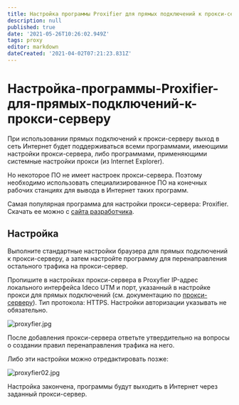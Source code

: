 ```yaml
---
title: Настройка программы Proxifier для прямых подключений к прокси-серверу
description: null
published: true
date: '2021-05-26T10:26:02.949Z'
tags: proxy
editor: markdown
dateCreated: '2021-04-02T07:21:23.831Z'
---
```


# Настройка-программы-Proxifier-для-прямых-подключений-к-прокси-серверу

При использовании прямых подключений к прокси-серверу выход в сеть Интернет будет поддерживаться всеми программами, имеющими настройки прокси-сервера, либо программами, применяющими системные настройки прокси \(из Internet Explorer\).

Но некоторое ПО не имеет настроек прокси-сервера. Поэтому необходимо использовать специализированное ПО на конечных рабочих станциях для вывода в Интернет таких программ.

Самая популярная программа для настройки прокси-сервера: Proxifier. Скачать ее можно с [сайта разработчика](http://www.proxifier.com/).

## Настройка

Выполните стандартные настройки браузера для прямых подключений к прокси-серверу, а затем настройте программу для перенаправления остального трафика на прокси-сервер.

Пропишите в настройках прокси-сервера в Proxyfier IP-адрес локального интерфейса Ideco UTM и порт, указанный в настройке прокси для прямых подключений \(см. документацию по [прокси-серверу](https://github.com/PanfilovaMarina/test/tree/1c8c52762898358f5151d90b4efcb59f7ab915c2/Настройка/Сервисы/Прокси/Прокси-сервер/README.md)\). Тип протокола: HTTPS. Настройки авторизации указывать не обязательно.

![proxyfier.jpg](https://github.com/PanfilovaMarina/test/tree/1c8c52762898358f5151d90b4efcb59f7ab915c2/proxyfier.jpg)

После добавления прокси-сервера ответьте утвердительно на вопросы о создании правил перенаправления трафика на него.

Либо эти настройки можно отредактировать позже:

![proxyfier02.jpg](https://github.com/PanfilovaMarina/test/tree/1c8c52762898358f5151d90b4efcb59f7ab915c2/proxyfier02.jpg)

Настройка закончена, программы будут выходить в Интернет через заданный прокси-сервер.

